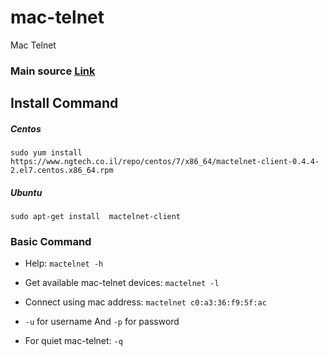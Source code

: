 # mac-telnet
Mac Telnet
### Main source [Link](https://github.com/haakonnessjoen/MAC-Telnet/)


## Install Command
##### Centos
`sudo yum install https://www.ngtech.co.il/repo/centos/7/x86_64/mactelnet-client-0.4.4-2.el7.centos.x86_64.rpm`
##### Ubuntu
`sudo apt-get install  mactelnet-client`

### Basic Command
* Help:
`mactelnet -h`

* Get available mac-telnet devices:
`mactelnet -l`

* Connect using mac address:
`mactelnet c0:a3:36:f9:5f:ac`

* `-u` for username And `-p` for password

* For quiet mac-telnet:
`-q`
